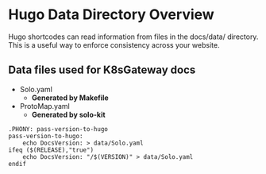 # Hugo Data Directory Overview

Hugo shortcodes can read information from files in the docs/data/ directory.
This is a useful way to enforce consistency across your website.

## Data files used for K8sGateway docs

- Solo.yaml
  - **Generated by Makefile**
- ProtoMap.yaml
  - **Generated by solo-kit**


```make
.PHONY: pass-version-to-hugo
pass-version-to-hugo:
	echo DocsVersion: > data/Solo.yaml
ifeq ($(RELEASE),"true")
	echo DocsVersion: "/$(VERSION)" > data/Solo.yaml
endif
```
